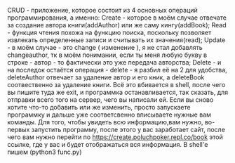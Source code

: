CRUD - приложение, которое состоит из 4 основных операций программирования, а именно:
Create - которое в моём случае отвечате за создание автора книги(addAuthor) или же саму кингу(addBook);
Read - функция чтения похожа на функцию поиска, поскольку позволяет извлекать определенные записи и считывать их значения(read);
Update - в моём случае - это change ( изменение ), я не стал добавлять changeauthor, тк в моём понимании, если ты меня любую букву в строке - автор - то фактически это уже передача
авторства;
Delete - и на последок остаётся операция - delete - я разбил её на 2 для удобства, deleteAuthor отвечает за удаление автор и его кник, а deleteBook соотвественно за удаление книги.
Всё это вбивается в shell, после чего вы пишите туда же exit, и программка останавливается, так сказать, для отправки всего того на сервер, чего вы написали ей.
Если вы сново хотите что-то добавить или же изменить, просто запускаете программку и дальше уже соответсвенно вписываете нужные вам команды.
Для того, чтобы увидеть всю информацию,вам нужно, во-первых запустить программу, после этого у вас заработает сайт, после чего вам нужно перейти по https://create.poluchpoker.repl.co/book этой ссылке, где у вас и будет отображаться вся информация.
В shell'e пишем (python3 func.py)
